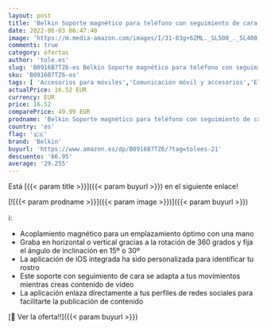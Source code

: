 ```yaml
---
layout: post
title: 'Belkin Soporte magnético para teléfono con seguimiento de cara  compatible con MagSafe  base para smartphone con rastreo de movimiento para creadores de contenido  funciona con la serie iPhone 12'
date: 2022-06-03 06:47:40
image: 'https://m.media-amazon.com/images/I/31-03g+6ZML._SL500_._SL400_.jpg'
comments: true
category: ofertas
author: 'tole.es'
slug: 'B0916B7TZ6-es Belkin Soporte magnético para teléfono con seguimiento de...'
sku: 'B0916B7TZ6-es'
tags: [ 'Accesorios para móviles','Comunicación móvil y accesorios','Electrónica','belkin','iphone','🇪🇸', ]
actualPrice: 16.52 EUR
currency: EUR
price: 16.52
comparePrice: 49.99 EUR
prodname: 'Belkin Soporte magnético para teléfono con seguimiento de cara  compatible con MagSafe  base para smartphone con rastreo de movimiento para creadores de contenido  funciona con la serie iPhone 12'
country: 'es'
flag: '🇪🇸'
brand: 'Belkin'
buyurl: 'https://www.amazon.es/dp/B0916B7TZ6/?tag=tolees-21'
descuento: '66.95'
average: '29.255'
---
```


Está [{{< param title >}}]({{< param buyurl >}}) en el siguiente enlace!

[![{{< param prodname >}}]({{< param image >}})]({{< param buyurl >}})

ℹ️:

- Acoplamiento magnético para un emplazamiento óptimo con una mano
- Graba en horizontal o vertical gracias a la rotación de 360 grados y fija el ángulo de inclinación en 15º o 30º
- La aplicación de iOS integrada ha sido personalizada para identificar tu rostro
- Este soporte con seguimiento de cara se adapta a tus movimientos mientras creas contenido de vídeo
- La aplicación enlaza directamente a tus perfiles de redes sociales para facilitarte la publicación de contenido

[🛒 Ver la oferta!!]({{< param buyurl >}})
